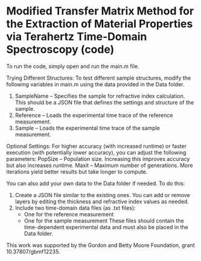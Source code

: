 # **Modified Transfer Matrix Method for the Extraction of Material Properties via Terahertz Time-Domain Spectroscopy (code)**

To run the code, simply open and run the main.m file.

Trying Different Structures:
To test different sample structures, modify the following variables in main.m using the data provided in the Data folder. 
1. SampleName – Specifies the sample for refractive index calculation. This should be a JSON file that defines the settings and structure of the sample.
2. Reference – Loads the experimental time trace of the reference measurement.
3. Sample – Loads the experimental time trace of the sample measurement.

Optional Settings:
For higher accuracy (with increased runtime) or faster execution (with potentially lower accuracy), you can adjust the following parameters:
PopSize – Population size. Increasing this improves accuracy but also increases runtime.
Maxit – Maximum number of generations. More iterations yield better results but take longer to compute.

You can also add your own data to the Data folder if needed. To do this:
1. Create a JSON file similar to the existing ones. You can add or remove layers by editing the thickness and refractive index values as needed.
2. Include two time-domain data files (as .txt files):
   - One for the reference measurement
   - One for the sample measurement
These files should contain the time-dependent experimental data and must also be placed in the Data folder.

This work was supported by the Gordon and Betty Moore Foundation, grant 10.37807/gbmf12235.





